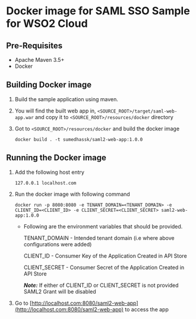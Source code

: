# Docker image for SAML SSO Sample for WSO2 Cloud

## Pre-Requisites
* Apache Maven 3.5+
* Docker

## Building Docker image
1. Build the sample application using maven. 
2. You will find the built web app in, `<SOURCE_ROOT>/target/saml-web-app.war` and copy it to `<SOURCE_ROOT>/resources/docker` directory
3. Got to `<SOURCE_ROOT>/resources/docker` and build the docker image
    
    ```
    docker build . -t sumedhassk/saml2-web-app:1.0.0
   ```
    
## Running the Docker image

1. Add the following host entry

    ```
    127.0.0.1 localhost.com
    ```

2. Run the docker image with following command

    ```
    docker run -p 8080:8080 -e TENANT_DOMAIN=<TENANT_DOMAIN> -e CLIENT_ID=<CLIENT_ID> -e CLIENT_SECRET=<CLIENT_SECRET> saml2-web-app:1.0.0
    ```

    - Following are the environment variables that should be provided.
      
      TENANT_DOMAIN - Intended tenant domain (i.e where above configurations were added)

      CLIENT_ID - Consumer Key of the Application Created in API Store

      CLIENT_SECRET - Consumer Secret of the Application Created in API Store

      ***Note:*** If either of CLIENT_ID or CLIENT_SECRET is not provided SAML2 Grant will be disabled

3. Go to [http://localhost.com:8080/saml2-web-app](http://localhost.com:8080/saml2-web-app) to access the app
    
    